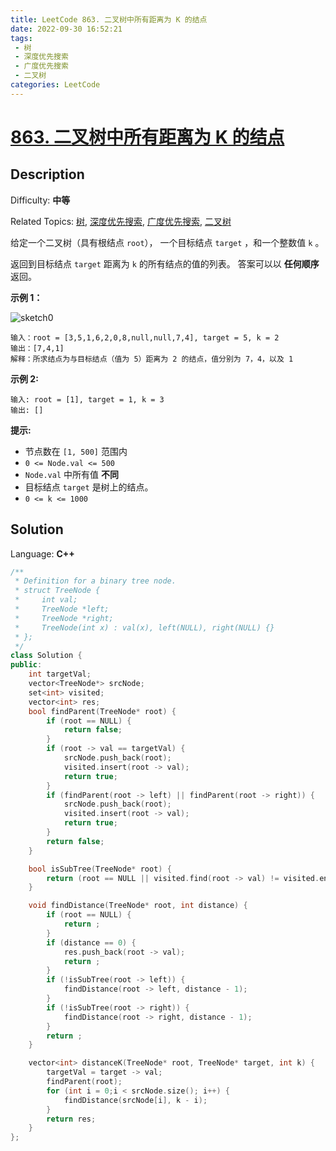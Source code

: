```yaml
---
title: LeetCode 863. 二叉树中所有距离为 K 的结点
date: 2022-09-30 16:52:21
tags:
 - 树
 - 深度优先搜索
 - 广度优先搜索
 - 二叉树
categories: LeetCode
---
```


# [863\. 二叉树中所有距离为 K 的结点](https://leetcode.cn/problems/all-nodes-distance-k-in-binary-tree/)

## Description

Difficulty: **中等**  

Related Topics: [树](https://leetcode.cn/tag/tree/), [深度优先搜索](https://leetcode.cn/tag/depth-first-search/), [广度优先搜索](https://leetcode.cn/tag/breadth-first-search/), [二叉树](https://leetcode.cn/tag/binary-tree/)


给定一个二叉树（具有根结点 `root`）， 一个目标结点 `target` ，和一个整数值 `k` 。

返回到目标结点 `target` 距离为 `k` 的所有结点的值的列表。 答案可以以 **任何顺序** 返回。

**示例 1：**

![sketch0](https://cdn.staticaly.com/gh/Poseidon-HL/image-hosting@master/20220930/sketch0.45pxp127u7c0.webp)
```
输入：root = [3,5,1,6,2,0,8,null,null,7,4], target = 5, k = 2
输出：[7,4,1]
解释：所求结点为与目标结点（值为 5）距离为 2 的结点，值分别为 7，4，以及 1
```

**示例 2:**

```
输入: root = [1], target = 1, k = 3
输出: []
```

**提示:**

*   节点数在 `[1, 500]` 范围内
*   `0 <= Node.val <= 500`
*   `Node.val` 中所有值 **不同**
*   目标结点 `target` 是树上的结点。
*   `0 <= k <= 1000`


## Solution

Language: **C++**

```c++
/**
 * Definition for a binary tree node.
 * struct TreeNode {
 *     int val;
 *     TreeNode *left;
 *     TreeNode *right;
 *     TreeNode(int x) : val(x), left(NULL), right(NULL) {}
 * };
 */
class Solution {
public:
    int targetVal;
    vector<TreeNode*> srcNode;
    set<int> visited;
    vector<int> res;
    bool findParent(TreeNode* root) {
        if (root == NULL) {
            return false;
        }
        if (root -> val == targetVal) {
            srcNode.push_back(root);
            visited.insert(root -> val);
            return true;
        }
        if (findParent(root -> left) || findParent(root -> right)) {
            srcNode.push_back(root);
            visited.insert(root -> val);
            return true;
        }
        return false;
    }

    bool isSubTree(TreeNode* root) {
        return (root == NULL || visited.find(root -> val) != visited.end()); 
    }

    void findDistance(TreeNode* root, int distance) {
        if (root == NULL) {
            return ;
        }
        if (distance == 0) {
            res.push_back(root -> val);
            return ;
        }
        if (!isSubTree(root -> left)) {
            findDistance(root -> left, distance - 1);
        }
        if (!isSubTree(root -> right)) {
            findDistance(root -> right, distance - 1);
        }
        return ;
    }

    vector<int> distanceK(TreeNode* root, TreeNode* target, int k) {
        targetVal = target -> val;
        findParent(root);
        for (int i = 0;i < srcNode.size(); i++) {
            findDistance(srcNode[i], k - i);
        }
        return res;
    }
};
```